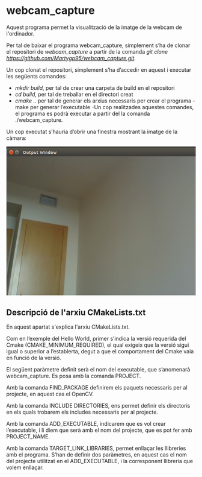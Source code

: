 # webcam_capture

Aquest programa permet la visualització de la imatge de la webcam de l'ordinador.

Per tal de baixar el programa  webcam_capture, simplement s’ha de clonar el repositori de *webcam_capture* a partir de la comanda *git clone https://github.com/Martygp95/webcam_capture.git*.

Un cop clonat el repositori, simplement s’ha d’accedir en aquest i executar les següents comandes:

- *mkdir build*, per tal de crear una carpeta de build en el repositori
- *cd build*, per tal de treballar en el directori creat
- *cmake ..* per tal de generar els arxius necessaris per crear el programa
-make per generar l’executable
-Un cop realitzades aquestes comandes, el programa es podrà executar a partir del la comanda ./webcam_capture.

Un cop executat s’hauria d’obrir una finestra mostrant la imatge de la càmara:

![alt text](src/i1.png)


## Descripció de l'arxiu CMakeLists.txt

En aquest apartat s'explica l'arxiu CMakeLists.txt.

Com en l’exemple del Hello World, primer s’indica la versió requerida del Cmake (CMAKE_MINIMUM_REQUIRED), el qual exigeix que la versió sigui igual o superior a l’establerta, degut a que el comportament del Cmake vaia en funció de la versió.

El següent paràmetre definit serà el nom del executable, que s’anomenarà webcam_capture. Es posa amb la comanda PROJECT.

Amb la comanda FIND_PACKAGE definirem els paquets necessaris per al projecte, en aquest cas el OpenCV.

Amb la comanda INCLUDE DIRECTORIES, ens permet definir els directoris en els quals trobarem els includes necessaris per al projecte.

Amb la comanda ADD_EXECUTABLE, indicarem que es vol crear l’executable, i li diem que serà amb el nom del projecte, que es pot fer amb PROJECT_NAME.

Amb la comanda TARGET_LINK_LIBRARIES, permet enllaçar les llibreries amb el programa. S’han de definir dos paràmetres, en aquest cas el nom del projecte utilitzat en el ADD_EXECUTABLE, i la corresponent llibreria que volem enllaçar.
